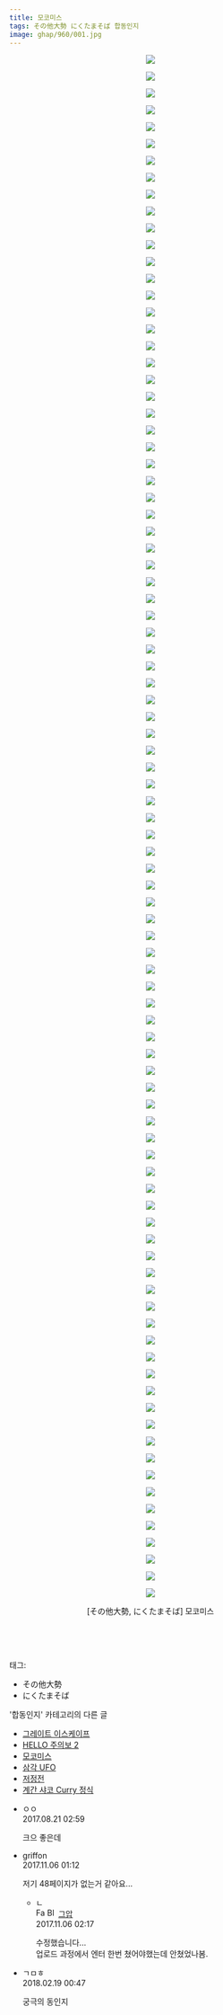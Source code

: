 ```yaml
---
title: 모코미스
tags: その他大勢 にくたまそば 합동인지
image: ghap/960/001.jpg
---
```

<div class="article">
<p style="text-align: center; clear: none; float: none;"><img src="{{ site.nasurl }}/ghap/960/001.jpg"/></p>
<p style="text-align: center; clear: none; float: none;"><img src="{{ site.nasurl }}/ghap/960/002.jpg"/></p>
<p style="text-align: center; clear: none; float: none;"><img src="{{ site.nasurl }}/ghap/960/003.jpg"/></p>
<p style="text-align: center; clear: none; float: none;"><img src="{{ site.nasurl }}/ghap/960/004.jpg"/></p>
<p style="text-align: center; clear: none; float: none;"><img src="{{ site.nasurl }}/ghap/960/005.jpg"/></p>
<p style="text-align: center; clear: none; float: none;"><img src="{{ site.nasurl }}/ghap/960/006.jpg"/></p>
<p style="text-align: center; clear: none; float: none;"><img src="{{ site.nasurl }}/ghap/960/007.jpg"/></p>
<p style="text-align: center; clear: none; float: none;"><img src="{{ site.nasurl }}/ghap/960/008.jpg"/></p>
<p style="text-align: center; clear: none; float: none;"><img src="{{ site.nasurl }}/ghap/960/009.jpg"/></p>
<p style="text-align: center; clear: none; float: none;"><img src="{{ site.nasurl }}/ghap/960/010.jpg"/></p>
<p style="text-align: center; clear: none; float: none;"><img src="{{ site.nasurl }}/ghap/960/011.jpg"/></p>
<p style="text-align: center; clear: none; float: none;"><img src="{{ site.nasurl }}/ghap/960/012.jpg"/></p>
<p style="text-align: center; clear: none; float: none;"><img src="{{ site.nasurl }}/ghap/960/013.jpg"/></p>
<p style="text-align: center; clear: none; float: none;"><img src="{{ site.nasurl }}/ghap/960/014.jpg"/></p>
<p style="text-align: center; clear: none; float: none;"><img src="{{ site.nasurl }}/ghap/960/015.jpg"/></p>
<p style="text-align: center; clear: none; float: none;"><img src="{{ site.nasurl }}/ghap/960/016.jpg"/></p>
<p style="text-align: center; clear: none; float: none;"><img src="{{ site.nasurl }}/ghap/960/017.jpg"/></p>
<p style="text-align: center; clear: none; float: none;"><img src="{{ site.nasurl }}/ghap/960/018.jpg"/></p>
<p style="text-align: center; clear: none; float: none;"><img src="{{ site.nasurl }}/ghap/960/019.jpg"/></p>
<p style="text-align: center; clear: none; float: none;"><img src="{{ site.nasurl }}/ghap/960/020.jpg"/></p>
<p style="text-align: center; clear: none; float: none;"><img src="{{ site.nasurl }}/ghap/960/021.jpg"/></p>
<p style="text-align: center; clear: none; float: none;"><img src="{{ site.nasurl }}/ghap/960/022.jpg"/></p>
<p style="text-align: center; clear: none; float: none;"><img src="{{ site.nasurl }}/ghap/960/023.jpg"/></p>
<p style="text-align: center; clear: none; float: none;"><img src="{{ site.nasurl }}/ghap/960/024.jpg"/></p>
<p style="text-align: center; clear: none; float: none;"><img src="{{ site.nasurl }}/ghap/960/025.jpg"/></p>
<p style="text-align: center; clear: none; float: none;"><img src="{{ site.nasurl }}/ghap/960/026.jpg"/></p>
<p style="text-align: center; clear: none; float: none;"><img src="{{ site.nasurl }}/ghap/960/027.jpg"/></p>
<p style="text-align: center; clear: none; float: none;"><img src="{{ site.nasurl }}/ghap/960/028.jpg"/></p>
<p style="text-align: center; clear: none; float: none;"><img src="{{ site.nasurl }}/ghap/960/029.jpg"/></p>
<p style="text-align: center; clear: none; float: none;"><img src="{{ site.nasurl }}/ghap/960/030.jpg"/></p>
<p style="text-align: center; clear: none; float: none;"><img src="{{ site.nasurl }}/ghap/960/031.jpg"/></p>
<p style="text-align: center; clear: none; float: none;"><img src="{{ site.nasurl }}/ghap/960/032.jpg"/></p>
<p style="text-align: center; clear: none; float: none;"><img src="{{ site.nasurl }}/ghap/960/033.jpg"/></p>
<p style="text-align: center; clear: none; float: none;"><img src="{{ site.nasurl }}/ghap/960/034.jpg"/></p>
<p style="text-align: center; clear: none; float: none;"><img src="{{ site.nasurl }}/ghap/960/035.jpg"/></p>
<p style="text-align: center; clear: none; float: none;"><img src="{{ site.nasurl }}/ghap/960/036.jpg"/></p>
<p style="text-align: center; clear: none; float: none;"><img src="{{ site.nasurl }}/ghap/960/037.jpg"/></p>
<p style="text-align: center; clear: none; float: none;"><img src="{{ site.nasurl }}/ghap/960/038.jpg"/></p>
<p style="text-align: center; clear: none; float: none;"><img src="{{ site.nasurl }}/ghap/960/039.jpg"/></p>
<p style="text-align: center; clear: none; float: none;"><img src="{{ site.nasurl }}/ghap/960/040.jpg"/></p>
<p style="text-align: center; clear: none; float: none;"><img src="{{ site.nasurl }}/ghap/960/041.jpg"/></p>
<p style="text-align: center; clear: none; float: none;"><img src="{{ site.nasurl }}/ghap/960/042.jpg"/></p>
<p style="text-align: center; clear: none; float: none;"><img src="{{ site.nasurl }}/ghap/960/043.jpg"/></p>
<p style="text-align: center; clear: none; float: none;"><img src="{{ site.nasurl }}/ghap/960/044.jpg"/></p>
<p style="text-align: center; clear: none; float: none;"><img src="{{ site.nasurl }}/ghap/960/045.jpg"/></p>
<p style="text-align: center; clear: none; float: none;"><img src="{{ site.nasurl }}/ghap/960/046.jpg"/></p>
<p style="text-align: center; clear: none; float: none;"><img src="{{ site.nasurl }}/ghap/960/047.jpg"/></p>
<p style="text-align: center; clear: none; float: none;"><img src="{{ site.nasurl }}/ghap/960/048.jpg"/></p>
<p style="text-align: center; clear: none; float: none;"><img src="{{ site.nasurl }}/ghap/960/049.jpg"/></p>
<p style="text-align: center; clear: none; float: none;"><img src="{{ site.nasurl }}/ghap/960/050.jpg"/></p>
<p style="text-align: center; clear: none; float: none;"><img src="{{ site.nasurl }}/ghap/960/051.jpg"/></p>
<p style="text-align: center; clear: none; float: none;"><img src="{{ site.nasurl }}/ghap/960/052.jpg"/></p>
<p style="text-align: center; clear: none; float: none;"><img src="{{ site.nasurl }}/ghap/960/053.jpg"/></p>
<p style="text-align: center; clear: none; float: none;"><img src="{{ site.nasurl }}/ghap/960/054.jpg"/></p>
<p style="text-align: center; clear: none; float: none;"><img src="{{ site.nasurl }}/ghap/960/055.jpg"/></p>
<p style="text-align: center; clear: none; float: none;"><img src="{{ site.nasurl }}/ghap/960/056.jpg"/></p>
<p style="text-align: center; clear: none; float: none;"><img src="{{ site.nasurl }}/ghap/960/057.jpg"/></p>
<p style="text-align: center; clear: none; float: none;"><img src="{{ site.nasurl }}/ghap/960/058.jpg"/></p>
<p style="text-align: center; clear: none; float: none;"><img src="{{ site.nasurl }}/ghap/960/059.jpg"/></p>
<p style="text-align: center; clear: none; float: none;"><img src="{{ site.nasurl }}/ghap/960/060.jpg"/></p>
<p style="text-align: center; clear: none; float: none;"><img src="{{ site.nasurl }}/ghap/960/061.jpg"/></p>
<p style="text-align: center; clear: none; float: none;"><img src="{{ site.nasurl }}/ghap/960/062.jpg"/></p>
<p style="text-align: center; clear: none; float: none;"><img src="{{ site.nasurl }}/ghap/960/063.jpg"/></p>
<p style="text-align: center; clear: none; float: none;"><img src="{{ site.nasurl }}/ghap/960/064.jpg"/></p>
<p style="text-align: center; clear: none; float: none;"><img src="{{ site.nasurl }}/ghap/960/065.jpg"/></p>
<p style="text-align: center; clear: none; float: none;"><img src="{{ site.nasurl }}/ghap/960/066.jpg"/></p>
<p style="text-align: center; clear: none; float: none;"><img src="{{ site.nasurl }}/ghap/960/067.jpg"/></p>
<p style="text-align: center; clear: none; float: none;"><img src="{{ site.nasurl }}/ghap/960/068.jpg"/></p>
<p style="text-align: center; clear: none; float: none;"><img src="{{ site.nasurl }}/ghap/960/069.jpg"/></p>
<p style="text-align: center; clear: none; float: none;"><img src="{{ site.nasurl }}/ghap/960/070.jpg"/></p>
<p style="text-align: center; clear: none; float: none;"><img src="{{ site.nasurl }}/ghap/960/071.jpg"/></p>
<p style="text-align: center; clear: none; float: none;"><img src="{{ site.nasurl }}/ghap/960/072.jpg"/></p>
<p style="text-align: center; clear: none; float: none;"><img src="{{ site.nasurl }}/ghap/960/073.jpg"/></p>
<p style="text-align: center; clear: none; float: none;"><img src="{{ site.nasurl }}/ghap/960/074.jpg"/></p>
<p style="text-align: center; clear: none; float: none;"><img src="{{ site.nasurl }}/ghap/960/075.jpg"/></p>
<p style="text-align: center; clear: none; float: none;"><img src="{{ site.nasurl }}/ghap/960/076.jpg"/></p>
<p style="text-align: center; clear: none; float: none;"><img src="{{ site.nasurl }}/ghap/960/077.jpg"/></p>
<p style="text-align: center; clear: none; float: none;"><img src="{{ site.nasurl }}/ghap/960/078.jpg"/></p>
<p style="text-align: center; clear: none; float: none;"><img src="{{ site.nasurl }}/ghap/960/079.jpg"/></p>
<p style="text-align: center; clear: none; float: none;"><img src="{{ site.nasurl }}/ghap/960/080.jpg"/></p>
<p style="text-align: center; clear: none; float: none;"><img src="{{ site.nasurl }}/ghap/960/081.jpg"/></p>
<p style="text-align: center; clear: none; float: none;"><img src="{{ site.nasurl }}/ghap/960/082.jpg"/></p>
<p style="text-align: center; clear: none; float: none;"><img src="{{ site.nasurl }}/ghap/960/083.jpg"/></p>
<p style="text-align: center; clear: none; float: none;"><img src="{{ site.nasurl }}/ghap/960/084.jpg"/></p>
<p style="text-align: center; clear: none; float: none;"><img src="{{ site.nasurl }}/ghap/960/085.jpg"/></p>
<p style="text-align: center; clear: none; float: none;"><img src="{{ site.nasurl }}/ghap/960/086.jpg"/></p>
<p style="text-align: center; clear: none; float: none;"><img src="{{ site.nasurl }}/ghap/960/087.jpg"/></p>
<p style="text-align: center; clear: none; float: none;"><img src="{{ site.nasurl }}/ghap/960/088.jpg"/></p>
<p style="text-align: center; clear: none; float: none;"><img src="{{ site.nasurl }}/ghap/960/089.jpg"/></p>
<p style="text-align: center; clear: none; float: none;"><img src="{{ site.nasurl }}/ghap/960/090.jpg"/></p>
<p style="text-align: center; clear: none; float: none;"><img src="{{ site.nasurl }}/ghap/960/091.jpg"/></p>
<p style="text-align: center; clear: none; float: none;"><img src="{{ site.nasurl }}/ghap/960/092.jpg"/></p>
<p style="text-align: center; clear: none; float: none;">[その他大勢, にくたまそば] 모코미스</p>
<p style="text-align: center; clear: none; float: none;"><br/></p>
<p style="text-align: center; clear: none; float: none;"><br/></p>
</div><div class="tagTrail">
<p>태그: </p>
<ul>
<li>その他大勢</li>
<li>にくたまそば</li>
</ul>
</div><div class="another">
<p>'합동인지' 카테고리의 다른 글</p>
<ul>
<li><a href="/2016-07-23-ghap_1036">그레이트 이스케이프</a></li>
<li><a href="/2016-07-21-ghap_996">HELLO 주의보 2</a></li>
<li><a href="/2016-07-20-ghap_960">모코미스</a></li>
<li><a href="/2016-07-10-ghap_814">삼각 UFO</a></li>
<li><a href="/2016-06-27-ghap_590">저정전</a></li>
<li><a href="/2016-06-27-ghap_586">계간 샤코 Curry 정식</a></li>
</ul>
</div><div class="cb_module cb_fluid">
<div class="cb_wrt cb_profile">
<div class="comment">
<ul>
<li class="cb_thumb_off" id="comment15064572">
<div class="cb_comment_area">
<div class="cb_info_area">
<div class="cb_section">
<span class="cb_nick_name">ㅇㅇ</span>
</div>
<div class="cb_section">
<span class="cb_date">2017.08.21 02:59 </span>
</div>
</div>
<div class="cb_dsc_comment">
<p class="cb_dsc">
											크으 좋은데
										</p>
</div>
</div></li>
<li class="cb_thumb_off" id="comment15123546">
<div class="cb_comment_area">
<div class="cb_info_area">
<div class="cb_section">
<span class="cb_nick_name">griffon</span>
</div>
<div class="cb_section">
<span class="cb_date">2017.11.06 01:12 </span>
</div>
</div>
<div class="cb_dsc_comment">
<p class="cb_dsc">
											저기 48페이지가 없는거 같아요...
										</p>
</div>
<ul>
<li class="cb_thumb_off" id="comment15123587">
<span class="cb_bu_subnode">ㄴ</span>
<div class="cb_comment_area">
<div class="cb_info_area">
<div class="cb_section">
<span class="cb_nick_name"><img alt="Favicon of https://ghaptouhou.tistory.com" height="16" onerror="this.onerror=null;this.parentNode.removeChild(this)" src="https://ghaptouhou.tistory.com/favicon.ico" width="16"/> <img alt="BlogIcon" height="16" onerror="this.parentNode.removeChild(this)" src="https://ghaptouhou.tistory.com/index.gif" width="16"/> <a href="https://ghaptouhou.tistory.com" onclick="return openLinkInNewWindow(this)"> 그압</a><span class="tistoryProfileLayerTrigger" onclick='TistoryProfile.show(event, this, {"title":"\uc800\uae30 \uc774\uac70 \ub098\uc911\uc5d0 \uc218\uc815 \uac00\ub2a5\ud558\ub098\uc694","url":"https:\/\/ghap.tistory.com","nickname":"\uadf8\uc555","items":[]}); return false;'></span></span>
</div>
<div class="cb_section">
<span class="cb_date">2017.11.06 02:17 </span>
</div>
</div>
<div class="cb_dsc_comment">
<p class="cb_dsc">
																수정했습니다...<br/>
업로드 과정에서 엔터 한번 쳤어야했는데 안쳤었나봄.
															</p>
</div>
</div>
</li>
</ul>
</div></li>
<li class="cb_thumb_off" id="comment15202325">
<div class="cb_comment_area">
<div class="cb_info_area">
<div class="cb_section">
<span class="cb_nick_name">ㄱㅁㅎ</span>
</div>
<div class="cb_section">
<span class="cb_date">2018.02.19 00:47 </span>
</div>
</div>
<div class="cb_dsc_comment">
<p class="cb_dsc">
											궁극의 동인지
										</p>
</div>
</div></li>
</ul>
</div>
</div><!-- commentList close -->
</div>